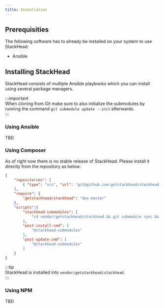 ```yaml
---
title: Installation
---
```


## Prerequisities

The following software has to already be installed on your system to use StackHead:

* Ansible

## Installing StackHead

StackHead consists of multiple Ansible playbooks which you can install using several package managers.

:::important   
When cloning from Git make sure to also initialize the submodules by running the command `git submodule update --init` afterwards.   
:::

### Using Ansible

TBD

### Using Composer

As of right now there is no stable release of StackHead.
Please install it directly from the repository as below:

```json title="composer.json"
{
    "repositories": [
        { "type": "vcs", "url": "git@github.com:getstackhead/stackhead.git" }
    ],
    "require": {
        "getstackhead/stackhead": "dev-master"
    },
    "scripts":{
        "stackhead-submodules": [
            "cd vendor/getstackhead/stackhead && git submodule sync && git submodule update --init"
        ],
        "post-install-cmd": [
            "@stackhead-submodules"
        ],
        "post-update-cmd": [
            "@stackhead-submodules"
        ]
    }
}
```
:::tip   
StackHead is installed into `vendor/getstackhead/stackhead`.   
:::


### Using NPM

TBD